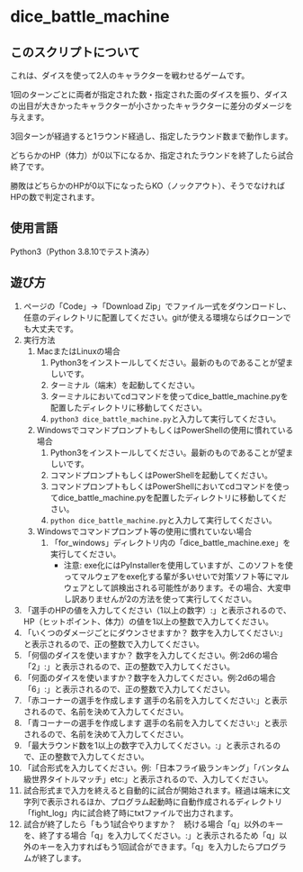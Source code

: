 # dice_battle_machine
## このスクリプトについて
これは、ダイスを使って2人のキャラクターを戦わせるゲームです。

1回のターンごとに両者が指定された数・指定された面のダイスを振り、ダイスの出目が大きかったキャラクターが小さかったキャラクターに差分のダメージを与えます。

3回ターンが経過すると1ラウンド経過し、指定したラウンド数まで動作します。

どちらかのHP（体力）が0以下になるか、指定されたラウンドを終了したら試合終了です。

勝敗はどちらかのHPが0以下になったらKO（ノックアウト）、そうでなければHPの数で判定されます。

## 使用言語
Python3（Python 3.8.10でテスト済み）

## 遊び方
1. ページの「Code」→「Download Zip」でファイル一式をダウンロードし、任意のディレクトリに配置してください。gitが使える環境ならばクローンでも大丈夫です。
2. 実行方法
   1. MacまたはLinuxの場合
      1. Python3をインストールしてください。最新のものであることが望ましいです。
      2. ターミナル（端末）を起動してください。
      3. ターミナルにおいてcdコマンドを使ってdice_battle_machine.pyを配置したディレクトリに移動してください。
      4. `python3 dice_battle_machine.py`と入力して実行してください。
   2. WindowsでコマンドプロンプトもしくはPowerShellの使用に慣れている場合
      1. Python3をインストールしてください。最新のものであることが望ましいです。
      2. コマンドプロンプトもしくはPowerShellを起動してください。
      3. コマンドプロンプトもしくはPowerShellにおいてcdコマンドを使ってdice_battle_machine.pyを配置したディレクトリに移動してください。
      4. `python dice_battle_machine.py`と入力して実行してください。
   3. Windowsでコマンドプロンプト等の使用に慣れていない場合
      1. 「for_windows」ディレクトリ内の「dice_battle_machine.exe」を実行してください。
         * 注意: exe化にはPyInstallerを使用していますが、このソフトを使ってマルウェアをexe化する輩が多いせいで対策ソフト等にマルウェアとして誤検出される可能性があります。その場合、大変申し訳ありませんが2の方法を使って実行してください。
3. 「選手のHPの値を入力してください（1以上の数字）:」と表示されるので、HP（ヒットポイント、体力）の値を1以上の整数で入力してください。
4. 「いくつのダメージごとにダウンさせますか？ 数字を入力してください:」と表示されるので、正の整数で入力してください。
5. 「何個のダイスを使いますか？ 数字を入力してください。例:2d6の場合「2」:」と表示されるので、正の整数で入力してください。
6. 「何面のダイスを使いますか？数字を入力してください。例:2d6の場合「6」:」と表示されるので、正の整数で入力してください。
7. 「赤コーナーの選手を作成します 選手の名前を入力してください:」と表示されるので、名前を決めて入力してください。
8. 「青コーナーの選手を作成します 選手の名前を入力してください:」と表示されるので、名前を決めて入力してください。
9. 「最大ラウンド数を1以上の数字で入力してください。:」と表示されるので、正の整数で入力してください。
10. 「試合形式を入力してください。例:「日本フライ級ランキング」「バンタム級世界タイトルマッチ」etc:」と表示されるので、入力してください。
11. 試合形式まで入力を終えると自動的に試合が開始されます。経過は端末に文字列で表示されるほか、プログラム起動時に自動作成されるディレクトリ「fight_log」内に試合終了時にtxtファイルで出力されます。
12. 試合が終了したら「もう1試合やりますか？　続ける場合「q」以外のキーを、終了する場合「q」を入力してください。:」と表示されるため「q」以外のキーを入力すればもう1回試合ができます。「q」を入力したらプログラムが終了します。
